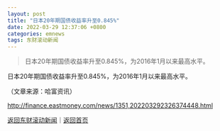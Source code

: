 ```yaml
---
layout: post
title: "日本20年期国债收益率升至0.845%"
date: 2022-03-29 12:37:06 +0800
categories: emnews
tags: 东财滚动新闻
---
```

> 日本20年期国债收益率升至0.845%，为2016年1月以来最高水平。

<p>日本20年期国债收益率升至0.845%，为2016年1月以来最高水平。</p><p class="em_media">（文章来源：哈富资讯）</p>

<http://finance.eastmoney.com/news/1351,202203292326374448.html>

[返回东财滚动新闻](//finews.withounder.com/emnews/)｜[返回首页](//finews.withounder.com/)